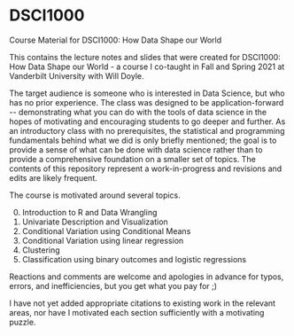 # DSCI1000
Course Material for DSCI1000: How Data Shape our World

This contains the lecture notes and slides that were created for DSCI1000: How Data Shape our World - a course I co-taught in Fall and Spring 2021 at Vanderbilt University with Will Doyle.  

The target audience is someone who is interested in Data Science, but who has no prior experience.  The class was designed to be application-forward -- demonstrating what you can do with the tools of data science in the hopes of motivating and encouraging students to go deeper and further. As an introductory class with no prerequisites, the statistical and programming fundamentals behind what we did is only briefly mentioned; the goal is to provide a sense of what can be done with data science rather than to provide a comprehensive foundation on a smaller set of topics.  The contents of this repository represent a work-in-progress and revisions and edits are likely frequent.

The course is motivated around several topics.

0) Introduction to R and Data Wrangling
1) Univariate Description and Visualization
2) Conditional Variation using Conditional Means
3) Conditional Variation using linear regression
4) Clustering
5) Classification using binary outcomes and logistic regressions  

Reactions and comments are welcome and apologies in advance for typos, errors, and inefficiencies, but you get what you pay for ;)

I have not yet added appropriate citations to existing work in the relevant areas, nor have I motivated each section sufficiently with a motivating puzzle.  